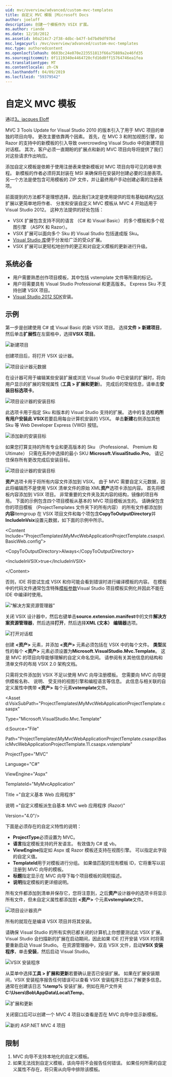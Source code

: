 ```yaml
---
uid: mvc/overview/advanced/custom-mvc-templates
title: 自定义 MVC 模板 |Microsoft Docs
author: joeloff
description: 创建一个模板作为 VSIX 扩展。
ms.author: riande
ms.date: 12/10/2012
ms.assetid: b0a214c7-2f38-4dbc-b47f-bd7bd9df97bd
msc.legacyurl: /mvc/overview/advanced/custom-mvc-templates
msc.type: authoredcontent
ms.openlocfilehash: 0603bc24e070e223551813f66a75889a2e46fd35
ms.sourcegitcommit: 0f1119340e4464720cfd16d0ff15764746ea1fea
ms.translationtype: MT
ms.contentlocale: zh-CN
ms.lasthandoff: 04/09/2019
ms.locfileid: "59379542"
---
```

# <a name="custom-mvc-template"></a>自定义 MVC 模板

通过[3。jacques Eloff](https://github.com/joeloff)

MVC 3 Tools Update for Visual Studio 2010 的版本引入了用于 MVC 项目的单独的项目向导。 更改主要依靠两个因素。 首先，在 MVC 3 和附加视图引擎，如 Razor 的支持中的新模板的引入导致 overcrowding Visual Studio 中的新建项目对话框。 其次，客户必须一直期盼的扩展点和新的 MVC 项目向导将提供了我们对这些请求作出响应。

添加自定义模板是依赖于使用注册表来使新模板对 MVC 项目向导可见的艰辛旅程。 新模板的作者必须将其封装在 MSI 来确保将在安装时创建必要的注册表项。 另一个方法是使包含可用模板的 ZIP 文件，并让最终用户手动创建必需的注册表项。

前面提到的方法都不是理想选择，因此我们决定是使用提供的现有基础结构[VSIX](https://msdn.microsoft.com/library/ff363239.aspx)扩展以更简单地将作者、 分发和安装自定义 MVC 模板从 MVC 4 开始适用于 Visual Studio 2012。 这种方法提供的好处包括：

- VSIX 扩展包含支持不同的语言 （C# 和 Visual Basic） 的多个模板和多个视图引擎 （ASPX 和 Razor）。
- VSIX 扩展可以面向多个 Sku 的 Visual Studio 包括速成版 Sku。
- [Visual Studio 库](https://visualstudiogallery.msdn.microsoft.com/)便于分发给广泛的受众扩展。
- VSIX 扩展可以更轻松地创作的更正和对自定义模板的更新进行升级。

## <a name="prerequisites"></a>系统必备

- 用户需要熟悉创作项目模板，其中包括 vstemplate 文件等所需的标记。
- 用户将需要具有 Visual Studio Professional 和更高版本。 Express Sku 不支持创建 VSIX 项目。
- [Visual Studio 2012 SDK](https://www.microsoft.com/download/details.aspx?id=30668)安装。

## <a name="example"></a>示例

第一步是创建使用 C# 或 Visual Basic 的新 VSIX 项目。 选择**文件 > 新建项目**，然后单击**扩展性**在左窗格中，选择**VSIX 项目**。

![新建项目](custom-mvc-templates/_static/image1.jpg)

创建项目后，将打开 VSIX 设计器。

![项目设计器元数据](custom-mvc-templates/_static/image2.jpg)

在设计器可用于编辑某些安装扩展或浏览 Visual Studio 中已安装的扩展时，将向用户显示的扩展的常规属性 (**工具 > 扩展和更新**)。 完成后的常规信息，请单击**安装目标选项卡**。

![项目设计器的安装目标](custom-mvc-templates/_static/image3.jpg)

此选项卡用于指定 Sku 和版本的 Visual Studio 支持的扩展。 选中的复选框**的所有用户安装此 VSIX**若要启用每台计算机安装的 VSIX。 单击**新建**右侧添加其他 Sku 等 Web Developer Express (VWD) 按钮。

![添加新的安装目标](custom-mvc-templates/_static/image4.jpg)

如果您打算支持的所有专业和更高版本的 Sku （Professional、 Premium 和 Ultimate） 只需在系列中选择的最小 SKU **Microsoft.VisualStudio.Pro**。 请记住保存所有更改完成后安装目标。

![项目设计器的安装目标](custom-mvc-templates/_static/image5.jpg)

**资产**选项卡用于将所有内容文件添加到 VSIX。 由于 MVC 需要自定义元数据，因此将编辑而不是使用 VSIX 清单文件的原始 XML**资产**选项卡添加内容。 首先将模板内容添加到 VSIX 项目。 非常重要的文件夹及其内容的结构，镜像的项目布局。 下面的示例包含四个项目模板从基本的 MVC 项目模板派生的。 请确保包含你的项目模板 （ProjectTemplates 文件夹下的所有内容） 的所有文件都添加到**内容**itemgroup 在 VSIX 项目文件和每个项包含**CopyToOutputDirectory**并**IncludeInVsix**设置元数据，如下面的示例中所示。

&lt;Content Include=&quot;ProjectTemplates\MyMvcWebApplicationProjectTemplate.csaspx\BasicWeb.config&quot;&gt;

&lt;CopyToOutputDirectory&gt;Always&lt;/CopyToOutputDirectory&gt;

&lt;IncludeInVSIX&gt;true&lt;/IncludeInVSIX&gt;

&lt;/Content&gt;

否则，IDE 将尝试生成 VSIX 和你可能会看到错误时进行编译模板的内容。 在模板中的代码文件通常包含特殊[模板参数](https://msdn.microsoft.com/library/eehb4faa(v=vs.110).aspx)Visual Studio 项目模板实例化并因此不能在 IDE 中编译时使用。

![“解决方案资源管理器”](custom-mvc-templates/_static/image6.jpg)

关闭 VSIX 设计器中，然后右键单击**source.extension.manifest**中的文件**解决方案资源管理器**，然后选择**打开**，然后选择**XML (文本） 编辑器**选项。

![打开对话框](custom-mvc-templates/_static/image7.jpg)

创建 **&lt;资产&gt;** 元素，并添加 **&lt;资产&gt;** 元素必须包括在 VSIX 中的每个文件。 **类型**属性的每个 **&lt;资产&gt;** 元素必须设置为**Microsoft.VisualStudio.Mvc.Template**。 这是 MVC 的项目向导能够理解的自定义命名空间。 请参阅有关其他信息的结构和清单文件的布局 VSIX 2.0 架构文档。

只需将文件添加到 VSIX 不足以使用 MVC 向导注册模板。 您需要向 MVC 向导提供模板名称、 说明、 受支持的视图引擎和编程语言等信息。 此信息与相关联的自定义属性中携带 **&lt;资产&gt;** 每个元素**vstemplate**文件。

&lt;Asset d:VsixSubPath=&quot;ProjectTemplates\MyMvcWebApplicationProjectTemplate.csaspx&quot;

Type=&quot;Microsoft.VisualStudio.Mvc.Template&quot;

d:Source=&quot;File&quot;

Path=&quot;ProjectTemplates\MyMvcWebApplicationProjectTemplate.csaspx\BasicMvcWebApplicationProjectTemplate.11.csaspx.vstemplate&quot;

ProjectType=&quot;MVC&quot;

Language=&quot;C#&quot;

ViewEngine=&quot;Aspx&quot;

TemplateId=&quot;MyMvcApplication&quot;

Title =&quot;自定义基本 Web 应用程序&quot;

说明 =&quot;自定义模板派生自基本 MVC web 应用程序 (Razor)&quot;

Version=&quot;4.0&quot;/&gt;

下面是必须存在的自定义特性的说明：

- **ProjectType**必须设置为 MVC。
- **语言**指定模板支持的开发语言。 有效值为 C# 或 vb。
- **ViewEngine**指定如 Aspx 或 Razor 模板还支持在视图引擎。 可以指定此字段的自定义值。
- **TemplateId**用于对模板进行分组。 如果值匹配的现有模板 ID，它将重写以前注册到 MVC 向导的模板。
- **标题**指定显示在 MVC 向导下每个项目模板的简短描述。
- **说明**指定模板的更详细说明。

所有文件都添加到清单并保存它，您将注意到，之后**资产**设计器中的选项卡将显示所有文件，但未自定义属性都添加到 **&lt;资产&gt;** 个元素**vstemplate**文件。

![项目设计器资产](custom-mvc-templates/_static/image8.jpg)

所有的就现在是编译 VSIX 项目并将其安装。

请确保 Visual Studio 的所有实例已都关闭的计算机上你想要测试此 VSIX 扩展。 Visual Studio 会扫描新的扩展在启动期间，因此如果 IDE 打开安装 VSIX 时将需要重新启动 Visual Studio。 在资源管理器中，双击 VSIX 文件，启动**VSIX 安装程序**，单击**安装**，然后启动 Visual Studio。

![VSIX 安装程序](custom-mvc-templates/_static/image9.jpg)

从菜单中选择**工具 > 扩展和更新**若要确认是否已安装扩展。 如果在扩展安装期间，VSIX 安装程序报告任何错误可以查看 VSIX 安装程序日志以了解更多信息。 通常在创建该日志 **%temp%** 安装扩展，例如在用户文件夹**C:\Users\Bob\AppData\Local\Temp**。

![扩展和更新](custom-mvc-templates/_static/image10.jpg)

关闭窗口后可以创建一个 MVC 4 项目以查看是否在 MVC 向导中显示新模板。

![新的 ASP.NET MVC 4 项目](custom-mvc-templates/_static/image11.jpg)

## <a name="limitations"></a>限制

1. MVC 向导不支持本地化的自定义模板。
2. 如果无法找到自定义模板，该向导将不会报告任何错误。 如果任何所需的自定义属性不存在，将只需从向导中排除该模板。
